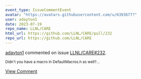 ```yaml
---
event_type: IssueCommentEvent
avatar: "https://avatars.githubusercontent.com/u/6393677?"
user: adayton1
date: 2023-07-19
repo_name: LLNL/CARE
html_url: https://github.com/LLNL/CARE/pull/232
repo_url: https://github.com/LLNL/CARE
---
```


<a href='https://github.com/adayton1' target='_blank'>adayton1</a> commented on issue <a href='https://github.com/LLNL/CARE/pull/232' target='_blank'>LLNL/CARE#232</a>.

<small>Didn't you have a macro in DefaultMacros.h as well?...</small>

<a href='https://github.com/LLNL/CARE/pull/232' target='_blank'>View Comment</a>